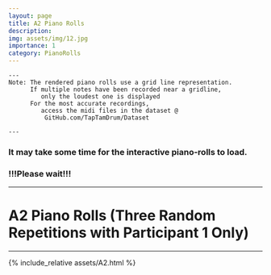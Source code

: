 ```yaml
---
layout: page
title: A2 Piano Rolls 
description: 
img: assets/img/12.jpg
importance: 1
category: PianoRolls
---
```

    
    ---
    Note: The rendered piano rolls use a grid line representation. 
          If multiple notes have been recorded near a gridline, 
             only the loudest one is displayed
          For the most accurate recordings,  
             access the midi files in the dataset @ 
              GitHub.com/TapTamDrum/Dataset
	         
    ---

### It may take some time for the interactive piano-rolls to load. 
### !!!Please wait!!!
   
----

# A2 Piano Rolls (Three Random Repetitions with Participant 1 Only)

----

{% include_relative assets/A2.html %}


